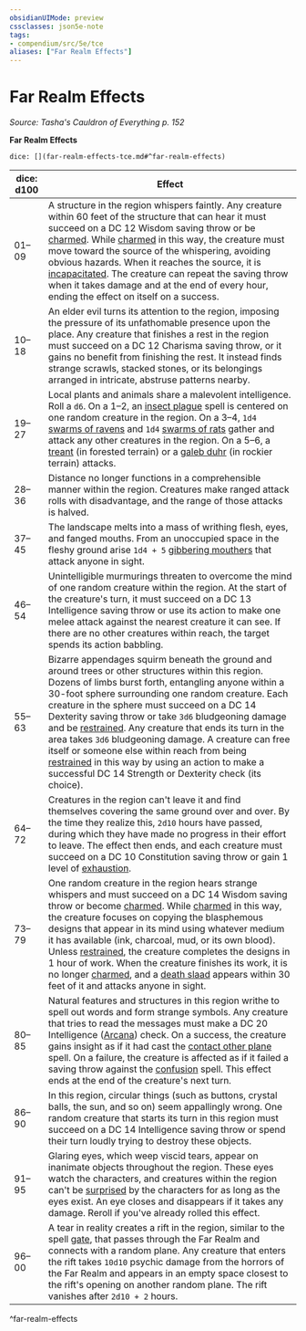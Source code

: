```yaml
---
obsidianUIMode: preview
cssclasses: json5e-note
tags:
- compendium/src/5e/tce
aliases: ["Far Realm Effects"]
---
```

# Far Realm Effects
*Source: Tasha's Cauldron of Everything p. 152* 

**Far Realm Effects**

`dice: [](far-realm-effects-tce.md#^far-realm-effects)`

| dice: d100 | Effect |
|------------|--------|
| 01–09 | A structure in the region whispers faintly. Any creature within 60 feet of the structure that can hear it must succeed on a DC 12 Wisdom saving throw or be [charmed](/2-Mechanics/CLI/rules/conditions.md#charmed). While [charmed](/2-Mechanics/CLI/rules/conditions.md#charmed) in this way, the creature must move toward the source of the whispering, avoiding obvious hazards. When it reaches the source, it is [incapacitated](/2-Mechanics/CLI/rules/conditions.md#incapacitated). The creature can repeat the saving throw when it takes damage and at the end of every hour, ending the effect on itself on a success. |
| 10–18 | An elder evil turns its attention to the region, imposing the pressure of its unfathomable presence upon the place. Any creature that finishes a rest in the region must succeed on a DC 12 Charisma saving throw, or it gains no benefit from finishing the rest. It instead finds strange scrawls, stacked stones, or its belongings arranged in intricate, abstruse patterns nearby. |
| 19–27 | Local plants and animals share a malevolent intelligence. Roll a `d6`. On a 1–2, an [insect plague](/2-Mechanics/CLI/spells/insect-plague.md) spell is centered on one random creature in the region. On a 3–4, `1d4` [swarms of ravens](/2-Mechanics/CLI/bestiary/beast/swarm-of-ravens.md) and `1d4` [swarms of rats](/2-Mechanics/CLI/bestiary/beast/swarm-of-rats.md) gather and attack any other creatures in the region. On a 5–6, a [treant](/2-Mechanics/CLI/bestiary/plant/treant.md) (in forested terrain) or a [galeb duhr](/2-Mechanics/CLI/bestiary/elemental/galeb-duhr.md) (in rockier terrain) attacks. |
| 28–36 | Distance no longer functions in a comprehensible manner within the region. Creatures make ranged attack rolls with disadvantage, and the range of those attacks is halved. |
| 37–45 | The landscape melts into a mass of writhing flesh, eyes, and fanged mouths. From an unoccupied space in the fleshy ground arise `1d4 + 5` [gibbering mouthers](/2-Mechanics/CLI/bestiary/aberration/gibbering-mouther.md) that attack anyone in sight. |
| 46–54 | Unintelligible murmurings threaten to overcome the mind of one random creature within the region. At the start of the creature's turn, it must succeed on a DC 13 Intelligence saving throw or use its action to make one melee attack against the nearest creature it can see. If there are no other creatures within reach, the target spends its action babbling. |
| 55–63 | Bizarre appendages squirm beneath the ground and around trees or other structures within this region. Dozens of limbs burst forth, entangling anyone within a 30-foot sphere surrounding one random creature. Each creature in the sphere must succeed on a DC 14 Dexterity saving throw or take `3d6` bludgeoning damage and be [restrained](/2-Mechanics/CLI/rules/conditions.md#restrained). Any creature that ends its turn in the area takes `3d6` bludgeoning damage. A creature can free itself or someone else within reach from being [restrained](/2-Mechanics/CLI/rules/conditions.md#restrained) in this way by using an action to make a successful DC 14 Strength or Dexterity check (its choice). |
| 64–72 | Creatures in the region can't leave it and find themselves covering the same ground over and over. By the time they realize this, `2d10` hours have passed, during which they have made no progress in their effort to leave. The effect then ends, and each creature must succeed on a DC 10 Constitution saving throw or gain 1 level of [exhaustion](/2-Mechanics/CLI/rules/conditions.md#exhaustion). |
| 73–79 | One random creature in the region hears strange whispers and must succeed on a DC 14 Wisdom saving throw or become [charmed](/2-Mechanics/CLI/rules/conditions.md#charmed). While [charmed](/2-Mechanics/CLI/rules/conditions.md#charmed) in this way, the creature focuses on copying the blasphemous designs that appear in its mind using whatever medium it has available (ink, charcoal, mud, or its own blood). Unless [restrained](/2-Mechanics/CLI/rules/conditions.md#restrained), the creature completes the designs in 1 hour of work. When the creature finishes its work, it is no longer [charmed](/2-Mechanics/CLI/rules/conditions.md#charmed), and a [death slaad](/2-Mechanics/CLI/bestiary/aberration/death-slaad.md) appears within 30 feet of it and attacks anyone in sight. |
| 80–85 | Natural features and structures in this region writhe to spell out words and form strange symbols. Any creature that tries to read the messages must make a DC 20 Intelligence ([Arcana](/2-Mechanics/CLI/rules/skills.md#Arcana)) check. On a success, the creature gains insight as if it had cast the [contact other plane](/2-Mechanics/CLI/spells/contact-other-plane.md) spell. On a failure, the creature is affected as if it failed a saving throw against the [confusion](/2-Mechanics/CLI/spells/confusion.md) spell. This effect ends at the end of the creature's next turn. |
| 86–90 | In this region, circular things (such as buttons, crystal balls, the sun, and so on) seem appallingly wrong. One random creature that starts its turn in this region must succeed on a DC 14 Intelligence saving throw or spend their turn loudly trying to destroy these objects. |
| 91–95 | Glaring eyes, which weep viscid tears, appear on inanimate objects throughout the region. These eyes watch the characters, and creatures within the region can't be [surprised](/2-Mechanics/CLI/rules/conditions.md#surprised) by the characters for as long as the eyes exist. An eye closes and disappears if it takes any damage. Reroll if you've already rolled this effect. |
| 96–00 | A tear in reality creates a rift in the region, similar to the spell [gate](/2-Mechanics/CLI/spells/gate.md), that passes through the Far Realm and connects with a random plane. Any creature that enters the rift takes `10d10` psychic damage from the horrors of the Far Realm and appears in an empty space closest to the rift's opening on another random plane. The rift vanishes after `2d10 + 2` hours. |
^far-realm-effects